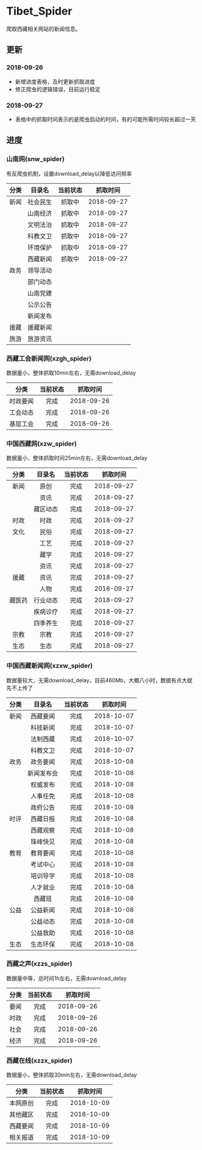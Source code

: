 # Tibet_Spider
爬取西藏相关网站的新闻信息。
## 更新
### 2018-09-26
* 新增进度表格，及时更新抓取进度
* 修正爬虫的逻辑错误，目前运行稳定
### 2018-09-27
* 表格中的抓取时间表示的是爬虫启动的时间，有的可能所需时间较长超过一天
## 进度
### 山南网(snw_spider)
有反爬虫机制，设置download_delay以降低访问频率

| 分类 | 目录名 | 当前状态 | 抓取时间 |
| :---: | :---: | :---: | :--: |
| 新闻 | 社会民生 | 抓取中 | 2018-09-27 |
|     | 山南经济 | 抓取中 | 2018-09-27 |
|     | 文明法治 | 抓取中 | 2018-09-27 |
|     | 科教文卫 | 抓取中 | 2018-09-27 |
|     | 环境保护 | 抓取中 | 2018-09-27 |
|     | 西藏新闻 | 抓取中 | 2018-09-27 |
| 政务 | 领导活动 |   |    |
|     | 部门动态 |   |    |
|     | 山南党建 |   |    |
|     | 公示公告 |   |    |
|     | 新闻发布 |   |    |
| 援藏 | 援藏新闻 |   |    |
| 旅游 | 旅游资讯 |   |    |

### 西藏工会新闻网(xzgh_spider)
数据量小，整体抓取10min左右，无需download_delay

| 分类 | 当前状态 | 抓取时间 |
| :---: | :------: | :------: |
| 时政要闻 | 完成 | 2018-09-26 |
| 工会动态 | 完成 | 2018-09-26 |
| 基层工会 | 完成 | 2018-09-26 |

### 中国西藏网(xzw_spider)
数据量小，整体抓取时间25min左右，无需download_delay

| 分类 | 目录名 | 当前状态 | 抓取时间 |
| :---: | :---: | :---: | :--: |
| 新闻 | 原创 | 完成 | 2018-09-27 |
|     | 资讯 | 完成 | 2018-09-27 |
|     | 藏区动态 | 完成 | 2018-09-27 |
| 时政 | 时政 | 完成 | 2018-09-27 |
| 文化 | 民俗 | 完成 | 2018-09-27 |
|     | 工艺 | 完成 | 2018-09-27 |
|     | 藏学 | 完成 | 2018-09-27 |
|     | 资讯 | 完成 | 2018-09-27 |
| 援藏 | 资讯 | 完成 | 2018-09-27 |
|     | 人物 | 完成 | 2018-09-27 |
| 藏医药 | 行业动态 | 完成 | 2018-09-27 |
|     | 疾病诊疗 | 完成 | 2018-09-27 |
|     | 四季养生 | 完成 | 2018-09-27 |
| 宗教 | 宗教 | 完成 | 2018-09-27 |
| 生态 | 生态 | 完成 | 2018-09-27 |

### 中国西藏新闻网(xzxw_spider)
数据量较大，无需download_delay，目前460Mb，大概八小时，数据有点大就先不上传了

| 分类 | 目录名 | 当前状态 | 抓取时间 |
| :---: | :---: | :---: | :--: |
| 新闻 | 西藏要闻 | 完成 | 2018-10-07 |
|     | 科技新闻 | 完成 | 2018-10-07 |
|     | 法制西藏 | 完成 | 2018-10-07 |
|     | 科教文卫 | 完成 | 2018-10-07 |
| 政务 | 政务要闻 | 完成 | 2018-10-08 |
|     | 新闻发布会 | 完成 | 2018-10-08 |
|     | 权威发布 | 完成 | 2018-10-08 |
|     | 人事任免 | 完成 | 2018-10-08 |
|     | 政府公告 | 完成 | 2018-10-08 |
| 时评 | 西藏日报 | 完成 | 2018-10-08 |
|     | 西藏观察 | 完成 | 2018-10-08 |
|     | 珠峰快见 | 完成 | 2018-10-08 |
| 教育 | 教育要闻 | 完成 | 2018-10-08 |
|     | 考试中心 | 完成 | 2018-10-08 |
|     | 培训导学 | 完成 | 2018-10-08 |
|     | 人才就业 | 完成 | 2018-10-08 |
|     | 西藏班 | 完成 | 2018-10-08 |
| 公益 | 公益新闻 | 完成 | 2018-10-08 |
|     | 公益动态 | 完成 | 2018-10-08 |
|     | 公益救助 | 完成 | 2018-10-08 |
| 生态 | 生态环保 | 完成 | 2018-10-08 |

### 西藏之声(xzzs_spider)
数据量中等，总时间1h左右，无需download_delay

| 分类 | 当前状态 | 抓取时间 |
| :---: | :---: | :--: |
| 要闻 | 完成 | 2018-09-26 |
| 时政 | 完成 | 2018-09-26 |
| 社会 | 完成 | 2018-09-26 |
| 经济 | 完成 | 2018-09-26 |

### 西藏在线(xzzx_spider)
数据量小，整体抓取30min左右，无需download_delay

| 分类 | 当前状态 | 抓取时间 |
| :---: | :---: | :--: |
| 本网原创 | 完成 | 2018-10-09 |
| 其他藏区 | 完成 | 2018-10-09 |
| 西藏要闻 | 完成 | 2018-10-09 |
| 相关报道 | 完成 | 2018-10-09 |
